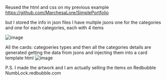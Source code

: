 
Reused the html and css on my previous example https://github.com/MarchesaLore/SimplePortfolio

but I stored the info in json files
I have multple jsons one for the categories and one for each categories, each with 4 items

![image](https://user-images.githubusercontent.com/22336407/139301901-6e773fe4-7298-461f-acc0-65fff0b2de6b.png)


All the cards: categoeries types and then all the categories details are generated getting the data from jsons and injecting them into a card template html
![image](https://user-images.githubusercontent.com/22336407/139302060-d1c304eb-e82a-4d8e-9d0f-6719699ebf1b.png)



P.S. I made the artwork and I am actually selling the items on Redbubble
NumbLock.redbubble.com
